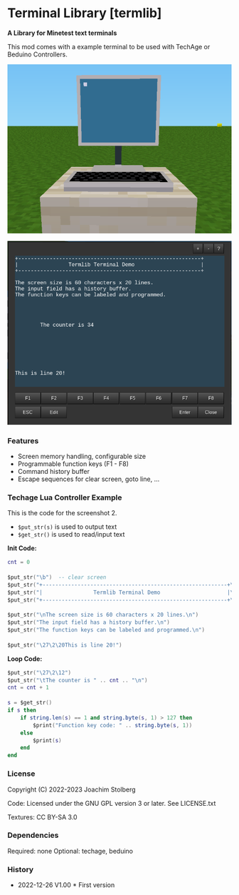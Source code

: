 # Terminal Library [termlib]

**A Library for Minetest text terminals**

This mod comes with a example terminal to be used with TechAge or
Beduino Controllers.

![screenshot_1](./screenshot_1.png)

![screenshot_2](./screenshot_2.png)


### Features

- Screen memory handling, configurable size
- Programmable function keys (F1 - F8)
- Command history buffer
- Escape sequences for clear screen, goto line, ...

### Techage Lua Controller Example

This is the code for the screenshot 2.

- `$put_str(s)` is used to output text
- `$get_str()` is used to read/input text

**Init Code:**

```lua
cnt = 0

$put_str("\b")  -- clear screen
$put_str("+----------------------------------------------------------+\n")
$put_str("|                Termlib Terminal Demo                     |\n")
$put_str("+----------------------------------------------------------+\n")

$put_str("\nThe screen size is 60 characters x 20 lines.\n")
$put_str("The input field has a history buffer.\n")
$put_str("The function keys can be labeled and programmed.\n")

$put_str("\27\2\20This is line 20!")
```

**Loop Code:**

```lua
$put_str("\27\2\12")
$put_str("\tThe counter is " .. cnt .. "\n")
cnt = cnt + 1

s = $get_str()
if s then
    if string.len(s) == 1 and string.byte(s, 1) > 127 then
        $print("Function key code: " .. string.byte(s, 1))
    else
        $print(s)
    end
end
```


### License

Copyright (C) 2022-2023 Joachim Stolberg

Code: Licensed under the GNU GPL version 3 or later. See LICENSE.txt

Textures: CC BY-SA 3.0


### Dependencies

Required: none
Optional: techage, beduino


### History

- 2022-12-26  V1.00  * First version
